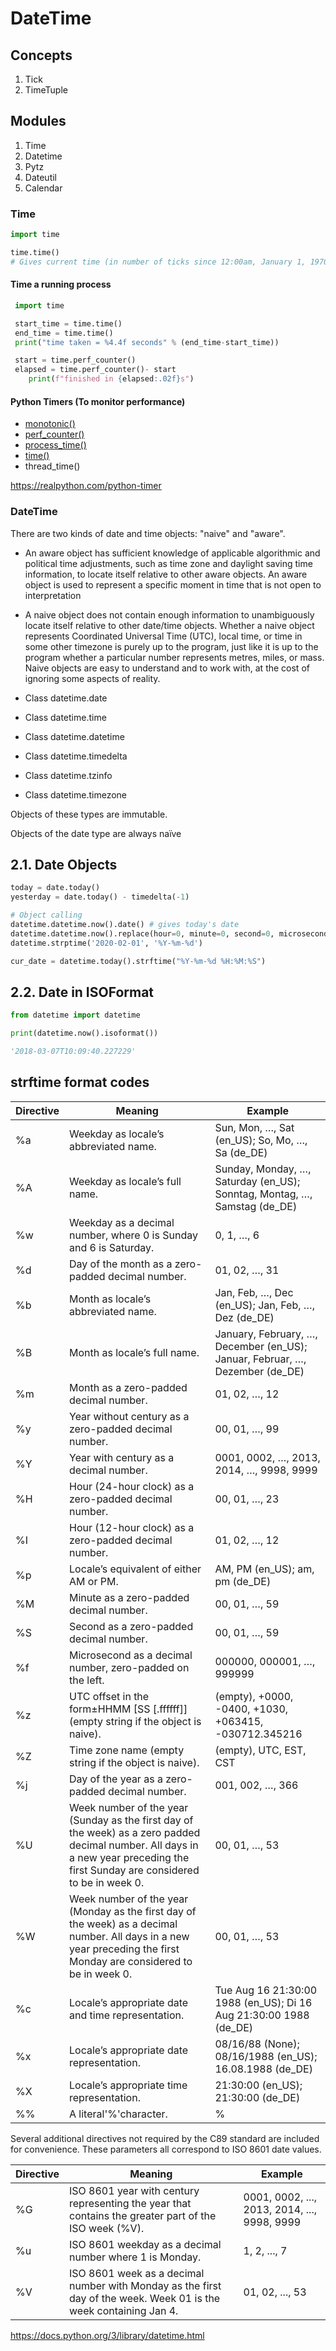 # DateTime

## Concepts

1. Tick
2. TimeTuple

## Modules

1. Time
2. Datetime
3. Pytz
4. Dateutil
5. Calendar

### Time

```python
import time

time.time()
# Gives current time (in number of ticks since 12:00am, January 1, 1970)
```

#### Time a running process

```python
 import time

 start_time = time.time()
 end_time = time.time()
 print("time taken = %4.4f seconds" % (end_time-start_time))

 start = time.perf_counter()
 elapsed = time.perf_counter()- start
    print(f"finished in {elapsed:.02f}s")
```

#### Python Timers (To monitor performance)

- [monotonic()](https://docs.python.org/3/library/time.html#time.monotonic)
- [perf_counter()](https://docs.python.org/3/library/time.html#time.perf_counter)
- [process_time()](https://docs.python.org/3/library/time.html#time.process_time)
- [time()](https://docs.python.org/3/library/time.html#time.time)
- thread_time()

<https://realpython.com/python-timer>

### DateTime

There are two kinds of date and time objects: "naive" and "aware".

- An aware object has sufficient knowledge of applicable algorithmic and political time adjustments, such as time zone and daylight saving time information, to locate itself relative to other aware objects. An aware object is used to represent a specific moment in time that is not open to interpretation

- A naive object does not contain enough information to unambiguously locate itself relative to other date/time objects. Whether a naive object represents Coordinated Universal Time (UTC), local time, or time in some other timezone is purely up to the program, just like it is up to the program whether a particular number represents metres, miles, or mass. Naive objects are easy to understand and to work with, at the cost of ignoring some aspects of reality.

- Class datetime.date
- Class datetime.time
- Class datetime.datetime
- Class datetime.timedelta
- Class datetime.tzinfo
- Class datetime.timezone

Objects of these types are immutable.

Objects of the date type are always naïve

## 2.1. Date Objects

```python
today = date.today()
yesterday = date.today() - timedelta(-1)

# Object calling
datetime.datetime.now().date() # gives today's date
datetime.datetime.now().replace(hour=0, minute=0, second=0, microsecond=0)
datetime.strptime('2020-02-01', '%Y-%m-%d')

cur_date = datetime.today().strftime("%Y-%m-%d %H:%M:%S")
```

## 2.2. Date in ISOFormat

```python
from datetime import datetime

print(datetime.now().isoformat())

'2018-03-07T10:09:40.227229'
```

## strftime format codes

| **Directive** | **Meaning** | **Example** |
|---|---|---|
| %a | Weekday as locale’s abbreviated name. | Sun, Mon, …, Sat (en_US); So, Mo, …, Sa (de_DE) |
| %A | Weekday as locale’s full name. | Sunday, Monday, …, Saturday (en_US); Sonntag, Montag, …, Samstag (de_DE) |
| %w | Weekday as a decimal number, where 0 is Sunday and 6 is Saturday. | 0, 1, …, 6 |
| %d | Day of the month as a zero-padded decimal number. | 01, 02, …, 31 |
| %b | Month as locale’s abbreviated name. | Jan, Feb, …, Dec (en_US); Jan, Feb, …, Dez (de_DE) |
| %B | Month as locale’s full name. | January, February, …, December (en_US); Januar, Februar, …, Dezember (de_DE) |
| %m | Month as a zero-padded decimal number. | 01, 02, …, 12 |
| %y | Year without century as a zero-padded decimal number. | 00, 01, …, 99 |
| %Y | Year with century as a decimal number. | 0001, 0002, …, 2013, 2014, …, 9998, 9999 |
| %H | Hour (24-hour clock) as a zero-padded decimal number. | 00, 01, …, 23 |
| %I | Hour (12-hour clock) as a zero-padded decimal number. | 01, 02, …, 12 |
| %p | Locale’s equivalent of either AM or PM. | AM, PM (en_US); am, pm (de_DE) |
| %M | Minute as a zero-padded decimal number. | 00, 01, …, 59 |
| %S | Second as a zero-padded decimal number. | 00, 01, …, 59 |
| %f | Microsecond as a decimal number, zero-padded on the left. | 000000, 000001, …, 999999 |
| %z | UTC offset in the form±HHMM [SS [.ffffff]](empty string if the object is naive). | (empty), +0000, -0400, +1030, +063415, -030712.345216 |
| %Z | Time zone name (empty string if the object is naive). | (empty), UTC, EST, CST |
| %j | Day of the year as a zero-padded decimal number. | 001, 002, …, 366 |
| %U | Week number of the year (Sunday as the first day of the week) as a zero padded decimal number. All days in a new year preceding the first Sunday are considered to be in week 0. | 00, 01, …, 53 |
| %W | Week number of the year (Monday as the first day of the week) as a decimal number. All days in a new year preceding the first Monday are considered to be in week 0. | 00, 01, …, 53 |
| %c | Locale’s appropriate date and time representation. | Tue Aug 16 21:30:00 1988 (en_US); Di 16 Aug 21:30:00 1988 (de_DE) |
| %x | Locale’s appropriate date representation. | 08/16/88 (None); 08/16/1988 (en_US); 16.08.1988 (de_DE) |
| %X | Locale’s appropriate time representation. | 21:30:00 (en_US); 21:30:00 (de_DE) |
| %% | A literal'%'character. | % |

Several additional directives not required by the C89 standard are included for convenience. These parameters all correspond to ISO 8601 date values.

| **Directive** | **Meaning**                                                                                                       | **Example**                                  |
|----------|-------------------------------------------|-------------------|
| %G            | ISO 8601 year with century representing the year that contains the greater part of the ISO week (%V).             | 0001, 0002, ..., 2013, 2014, ..., 9998, 9999 |
| %u            | ISO 8601 weekday as a decimal number where 1 is Monday.                                                           | 1, 2, ..., 7                                 |
| %V            | ISO 8601 week as a decimal number with Monday as the first day of the week. Week 01 is the week containing Jan 4. | 01, 02, ..., 53                              |

<https://docs.python.org/3/library/datetime.html>
